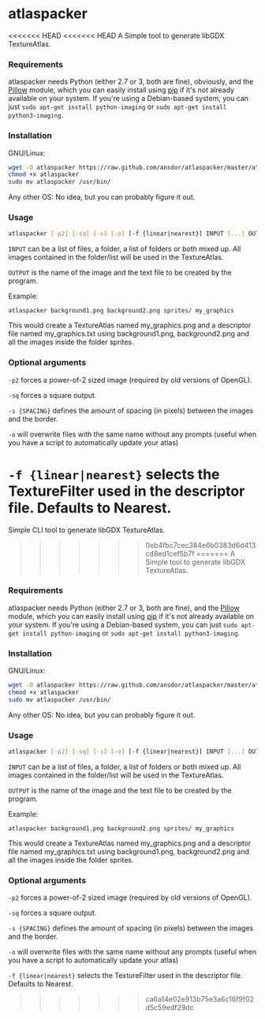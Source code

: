 atlaspacker
===========
<<<<<<< HEAD
<<<<<<< HEAD
A Simple tool to generate libGDX TextureAtlas.

### Requirements
atlaspacker needs Python (either 2.7 or 3, both are fine), obviously, and the [Pillow](http://python-imaging.github.io/) module, which you can easily install using [pip](https://pypi.python.org/pypi/pip) if it's not already available on your system. If you're using a Debian-based system, you can just ```sudo apt-get install python-imaging``` or ```sudo apt-get install python3-imaging```.

### Installation
GNU/Linux:
```bash
wget -O atlaspacker https://raw.github.com/ansdor/atlaspacker/master/atlaspacker.py
chmod +x atlaspacker
sudo mv atlaspacker /usr/bin/
```
Any other OS:
No idea, but you can probably figure it out.

### Usage
```bash
atlaspacker [-p2] [-sq] [-s] [-o] [-f {linear|nearest}] INPUT [...] OUTPUT
```

```INPUT``` can be a list of files, a folder, a list of folders or both mixed up. All images contained in the folder/list will be used in the TextureAtlas.

```OUTPUT``` is the name of the image and the text file to be created by the program.

Example:
```
atlaspacker background1.png background2.png sprites/ my_graphics
```

This would create a TextureAtlas named my_graphics.png and a descriptor file named my_graphics.txt using background1.png, background2.png and all the images inside the folder sprites.

### Optional arguments
```-p2``` forces a power-of-2 sized image (required by old versions of OpenGL).

```-sq``` forces a square output.

```-s {SPACING}``` defines the amount of spacing (in pixels) between the images and the border.

```-o``` will overwrite files with the same name without any prompts (useful when you have a script to automatically update your atlas)

```-f {linear|nearest}``` selects the TextureFilter used in the descriptor file. Defaults to Nearest.
=======

Simple CLI tool to generate libGDX TextureAtlas.
>>>>>>> 0eb4fbc7cec384e6b0383d6d413cd8ed1cef5b7f
=======
A Simple tool to generate libGDX TextureAtlas.

### Requirements
atlaspacker needs Python (either 2.7 or 3, both are fine), and the [Pillow](http://python-imaging.github.io/) module, which you can easily install using [pip](https://pypi.python.org/pypi/pip) if it's not already available on your system. If you're using a Debian-based system, you can just ```sudo apt-get install python-imaging``` or ```sudo apt-get install python3-imaging```.

### Installation
GNU/Linux:
```bash
wget -O atlaspacker https://raw.github.com/ansdor/atlaspacker/master/atlaspacker.py
chmod +x atlaspacker
sudo mv atlaspacker /usr/bin/
```
Any other OS:
No idea, but you can probably figure it out.

### Usage
```bash
atlaspacker [-p2] [-sq] [-s] [-o] [-f {linear|nearest}] INPUT [...] OUTPUT
```

```INPUT``` can be a list of files, a folder, a list of folders or both mixed up. All images contained in the folder/list will be used in the TextureAtlas.

```OUTPUT``` is the name of the image and the text file to be created by the program.

Example:
```
atlaspacker background1.png background2.png sprites/ my_graphics
```

This would create a TextureAtlas named my_graphics.png and a descriptor file named my_graphics.txt using background1.png, background2.png and all the images inside the folder sprites.

### Optional arguments
```-p2``` forces a power-of-2 sized image (required by old versions of OpenGL).

```-sq``` forces a square output.

```-s {SPACING}``` defines the amount of spacing (in pixels) between the images and the border.

```-o``` will overwrite files with the same name without any prompts (useful when you have a script to automatically update your atlas)

```-f {linear|nearest}``` selects the TextureFilter used in the descriptor file. Defaults to Nearest.
>>>>>>> ca6a14e02e913b75e3a6c16f9f02d5c59edf29dc
